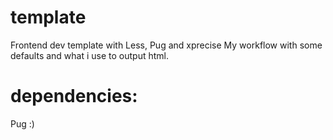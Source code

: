 # template
Frontend dev template with Less, Pug and xprecise
My workflow with some defaults and what i use to output html.
# dependencies:
Pug :)
